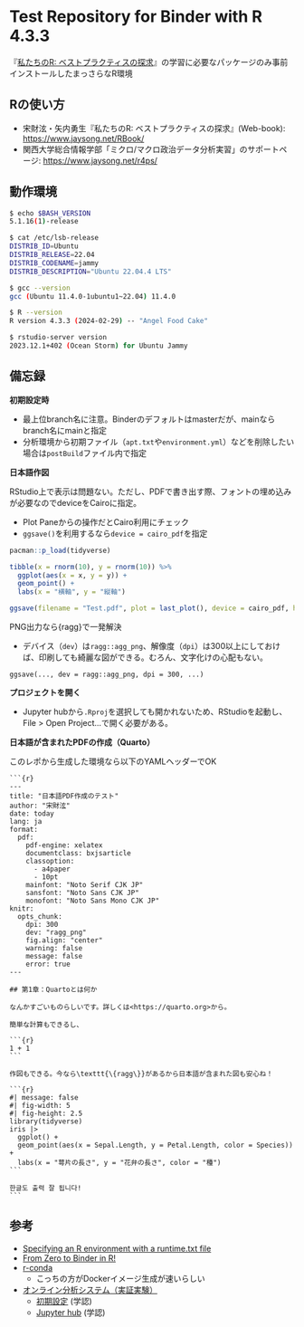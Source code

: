 # Test Repository for Binder with R 4.3.3

『[私たちのR: ベストプラクティスの探求](https://www.jaysong.net/RBook/)』の学習に必要なパッケージのみ事前インストールしたまっさらなR環境


## Rの使い方

* 宋財泫・矢内勇生『私たちのR: ベストプラクティスの探求』(Web-book): <https://www.jaysong.net/RBook/>
* 関西大学総合情報学部「ミクロ/マクロ政治データ分析実習」のサポートページ: <https://www.jaysong.net/r4ps/>

## 動作環境

```bash
$ echo $BASH_VERSION
5.1.16(1)-release

$ cat /etc/lsb-release
DISTRIB_ID=Ubuntu
DISTRIB_RELEASE=22.04
DISTRIB_CODENAME=jammy
DISTRIB_DESCRIPTION="Ubuntu 22.04.4 LTS"

$ gcc --version
gcc (Ubuntu 11.4.0-1ubuntu1~22.04) 11.4.0

$ R --version
R version 4.3.3 (2024-02-29) -- "Angel Food Cake"

$ rstudio-server version
2023.12.1+402 (Ocean Storm) for Ubuntu Jammy
```


## 備忘録

**初期設定時**

* 最上位branch名に注意。Binderのデフォルトはmasterだが、mainならbranch名にmainと指定
* 分析環境から初期ファイル（`apt.txt`や`environment.yml`）などを削除したい場合は`postBuild`ファイル内で指定

**日本語作図**

RStudio上で表示は問題ない。ただし、PDFで書き出す際、フォントの埋め込みが必要なのでdeviceをCairoに指定。

* Plot Paneからの操作だとCairo利用にチェック
* `ggsave()`を利用するなら`device = cairo_pdf`を指定

```r
pacman::p_load(tidyverse)

tibble(x = rnorm(10), y = rnorm(10)) %>%
  ggplot(aes(x = x, y = y)) +
  geom_point() +
  labs(x = "横軸", y = "縦軸")

ggsave(filename = "Test.pdf", plot = last_plot(), device = cairo_pdf, height = 5, width = 5)
```

PNG出力なら{ragg}で一発解決

* デバイス（`dev`）は`ragg::agg_png`、解像度（`dpi`）は300以上にしておけば、印刷しても綺麗な図ができる。むろん、文字化けの心配もない。

```{r}
ggsave(..., dev = ragg::agg_png, dpi = 300, ...)
```

**プロジェクトを開く**

* Jupyter hubから`.Rproj`を選択しても開かれないため、RStudioを起動し、File > Open Project...で開く必要がある。

**日本語が含まれたPDFの作成（Quarto）**

このレポから生成した環境なら以下のYAMLヘッダーでOK

````
```{r}
---
title: "日本語PDF作成のテスト"
author: "宋財泫"
date: today
lang: ja
format: 
  pdf:
    pdf-engine: xelatex
    documentclass: bxjsarticle
    classoption:
      - a4paper
      - 10pt
    mainfont: "Noto Serif CJK JP"
    sansfont: "Noto Sans CJK JP"
    monofont: "Noto Sans Mono CJK JP"
knitr:
  opts_chunk: 
    dpi: 300
    dev: "ragg_png"
    fig.align: "center"
    warning: false
    message: false
    error: true
---

## 第1章：Quartoとは何か

なんかすごいものらしいです。詳しくは<https://quarto.org>から。

簡単な計算もできるし、

```{r}
1 + 1
```

作図もできる。今なら\texttt{\{ragg\}}があるから日本語が含まれた図も安心ね！

```{r}
#| message: false
#| fig-width: 5
#| fig-height: 2.5
library(tidyverse)
iris |> 
  ggplot() +
  geom_point(aes(x = Sepal.Length, y = Petal.Length, color = Species)) +
  labs(x = "萼片の長さ", y = "花弁の長さ", color = "種")
```

한글도 출력 잘 됩니다!
```
````

## 参考

* [Specifying an R environment with a runtime.txt file](https://github.com/binder-examples/r)
* [From Zero to Binder in R!](https://github.com/alan-turing-institute/the-turing-way/blob/master/workshops/boost-research-reproducibility-binder/workshop-presentations/zero-to-binder-r.md)
* [r-conda](https://github.com/binder-examples/r-conda)
  * こっちの方がDockerイメージ生成が速いらしい
* [オンライン分析システム（実証実験）](https://meatwiki.nii.ac.jp/confluence/display/niircosap)
  * [初期設定](https://binder.cs.rcos.nii.ac.jp/) (学認)
  * [Jupyter hub](https://jupyter.cs.rcos.nii.ac.jp/) (学認)
